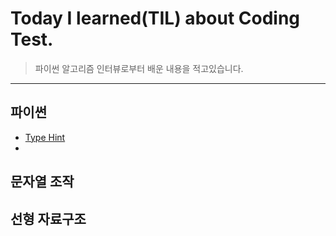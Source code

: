 # Today I learned(TIL) about Coding Test.
> 파이썬 알고리즘 인터뷰로부터 배운 내용을 적고있습니다.
___
## 파이썬
- [Type Hint](알고리즘%20인터뷰/type_hint.md)
-
## 문자열 조작
## 선형 자료구조
